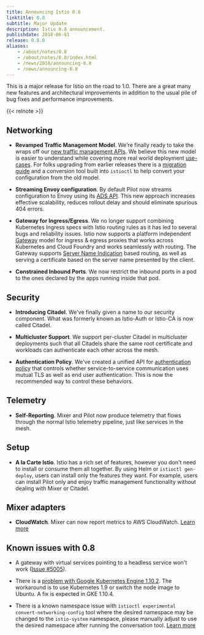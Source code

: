 ```yaml
---
title: Announcing Istio 0.8
linktitle: 0.8
subtitle: Major Update
description: Istio 0.8 announcement.
publishdate: 2018-06-01
release: 0.8.0
aliases:
    - /about/notes/0.8
    - /about/notes/0.8/index.html
    - /news/2018/announcing-0.8
    - /news/announcing-0.8
---
```


This is a major release for Istio on the road to 1.0. There are a great many new features and architectural improvements in addition to the usual pile of bug fixes and performance improvements.

{{< relnote >}}

## Networking

- **Revamped Traffic Management Model**. We're finally ready to take the wraps off our
[new traffic management APIs](/blog/2018/v1alpha3-routing/). We believe this new model is easier to understand while covering more real world
deployment [use-cases](/ko/docs/tasks/traffic-management/). For folks upgrading from earlier releases there is a
[migration guide](/ko/docs/setup/upgrade/) and a conversion tool built into `istioctl` to help convert your configuration from the old model.

- **Streaming Envoy configuration**. By default Pilot now streams configuration to Envoy using its [ADS API](https://github.com/envoyproxy/data-plane-api/blob/master/xds_protocol.rst). This new approach increases effective scalability, reduces rollout delay and should eliminate spurious 404 errors.

- **Gateway for Ingress/Egress**. We no longer support combining Kubernetes Ingress specs with Istio routing rules as it has led to several bugs and reliability issues. Istio now supports a platform independent [Gateway](/ko/docs/concepts/traffic-management/#gateways) model for ingress & egress proxies that works across Kubernetes and Cloud Foundry and works seamlessly with routing. The Gateway supports [Server Name Indication](https://en.wikipedia.org/wiki/Server_Name_Indication) based routing,
as well as serving a certificate based on the server name presented by the client.

- **Constrained Inbound Ports**. We now restrict the inbound ports in a pod to the ones declared by the apps running inside that pod.

## Security

- **Introducing Citadel**. We've finally given a name to our security component. What was formerly known as Istio-Auth or Istio-CA is now called Citadel.

- **Multicluster Support**. We support per-cluster Citadel in multicluster deployments such that all Citadels share the same root certificate and workloads can authenticate each other across the mesh.

- **Authentication Policy**. We've created a unified API for [authentication policy](/ko/docs/tasks/security/authentication/authn-policy/) that controls whether service-to-service communication uses mutual TLS as well as end user authentication. This is now the recommended way to control these behaviors.

## Telemetry

- **Self-Reporting**. Mixer and Pilot now produce telemetry that flows through the normal
Istio telemetry pipeline, just like services in the mesh.

## Setup

- **A la Carte Istio**. Istio has a rich set of features, however you don't need to install or consume them all together. By using
Helm or `istioctl gen-deploy`, users can install only the features they want. For example, users can install Pilot only and enjoy traffic
management functionality without dealing with Mixer or Citadel.

## Mixer adapters

- **CloudWatch**. Mixer can now report metrics to AWS CloudWatch.
[Learn more](https://istio.io/v0.8/ko/docs/reference/config/policy-and-telemetry/adapters/cloudwatch/)

## Known issues with 0.8

- A gateway with virtual services pointing to a headless service won't work ([Issue #5005](https://github.com/istio/istio/issues/5005)).

- There is a [problem with Google Kubernetes Engine 1.10.2](https://github.com/istio/istio/issues/5723). The workaround is to use Kubernetes 1.9 or switch the node image to Ubuntu. A fix is expected in GKE 1.10.4.

- There is a known namespace issue with `istioctl experimental convert-networking-config` tool where the desired namespace may be changed to the `istio-system` namespace, please manually adjust to use the desired namespace after running the conversation tool.   [Learn more](https://github.com/istio/istio/issues/5817)
